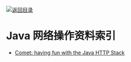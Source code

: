 [![返回目录](https://user-images.githubusercontent.com/5803001/38079637-ff0abcf0-3371-11e8-9b76-ad651620afc7.jpg)](https://github.com/wx-chevalier/Awesome-Lists)

# Java 网络操作资料索引

- [Comet: having fun with the Java HTTP Stack](http://6me.us/AB7)
